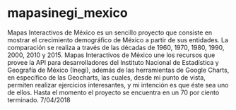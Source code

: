 # mapasinegi_mexico
Mapas Interactivos de México es un sencillo proyecto que consiste en mostrar el crecimiento demográfico de México a partir de sus entidades. La comparación se realiza a través de las décadas de 1960, 1970, 1980, 1990, 2000, 2010 y 2015.
Mapas Interactivos de México une los recursos que provee la API para desarrolladores del Instituto Nacional de Estadística y Geografía de México (Inegi), además de las herramientas de Google Charts, en específico de las Geocharts, las cuales, desde mi punto de vista, permiten realizar ejercicios interesantes, y mi intención es que éste sea uno de ellos. 
Hasta el momento el proyecto se encuentra en un 70 por ciento terminado. 7/04/2018
